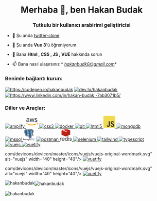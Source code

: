 <h1 align="center">Merhaba 👋, ben Hakan Budak</h1>
<h3 align="center">Tutkulu bir kullanıcı arabirimi geliştiricisi</h3>

- 🔭 Şu anda [twitter-clone]( https://github.com/hakanbudak/twitter-clone)

- 🌱 Şu anda **Vue 3**'ü öğreniyorum

- 💬 Bana **Html , CSS , JS , VUE** hakkında sorun

- 📫 Bana nasıl ulaşırsınız * *hakanbudk0@gmail.com**

<h3 align="left">Benimle bağlantı kurun:</h3>
<p align="left">
<a href="https://codepen.io/https://codepen .io/hakanbudak" target="blank"><img align="center" src="https://raw.githubusercontent.com/rahuldkjain/github-profile-readme-generator/master/src/images/icons/Social /codepen.svg" alt="https://codepen.io/hakanbudak" height="30" width="40" /></a>
<a href="https://dev.to/dev.to/hakanbudak" target="blank"><img align="center" src="https://raw.githubusercontent.com/rahuldkjain/github-profile -readme-generator/master/src/images/icons/Social/devto.svg" alt="dev.to/hakanbudak" height="30" width="40" /></a> <a href="
https ://linkedin.com/in/https://www.linkedin.com/in/hakan-budak-7ab3071b5/" target="blank"><img align="center" src="https://raw. githubusercontent.com/rahuldkjain/github-profile-readme-generator/master/src/images/icons/Social/linked-in-alt.svg" alt="https://www.linkedin.com/in/hakan-budak -7ab3071b5/" height="30" width="40" /></a>
</p>

<h3 align="left">Diller ve Araçlar:</h3>
<p align="left"> <a href="https://aws.amazon.com/amplify/" target="_blank" rel="noreferrer"> <img src="https://docs.amplify. aws/assets/logo-dark.svg" alt="amplify" width="40" height="40"/> </a> <a href="https://aws.amazon.com" target="_blank " rel="noreferrer"> <img src="https://raw.githubusercontent.com/devicons/devicon/master/icons/amazonwebservices/amazonwebservices-original-wordmark.svg" alt="aws" width="40" height="40"/> </a> <a href="https://www.w3schools.com/css/" target="_blank" rel="noreferrer"> <img src="https://raw .githubusercontent.com/devicons/devicon/master/icons/css3/css3-original-wordmark.svg" alt="css3" width="40" height="40"/> </a> <a href="https: //www.docker.com/" target="_blank" rel="noreferrer"> <img src="https://raw.githubusercontent.com/devicons/devicon/master/icons/docker/docker-original-wordmark .svg" alt="docker" width="40" height="40"/> </a> <a href="https://git-scm.com/" target="_blank" rel="noreferrer" > <img src="https://www.vectorlogo.zone/logos/git-scm/git-scm-icon.svg" alt="git" width="40" height="40"/> </a > <a href="https://www.w3.org/html/" target="_blank" rel="noreferrer"> <img src="https://raw.githubusercontent.com/devicons/devicon/master/icons/html5/html5 -original-wordmark.svg" alt="html5" width="40" height="40"/> </a> <a href="https://developer.mozilla.org/en-US/docs/Web /JavaScript" target="_blank" rel="noreferrer"> <img src="https://raw.githubusercontent.com/devicons/devicon/master/icons/javascript/javascript-original.svg" alt="javascript" width="40" height="40"/> </a> <a href="https://www.mongodb.com/" target="_blank" rel="noreferrer"> <img src="https: //çiğ.githubusercontent.com/devicons/devicon/master/icons/mongodb/mongodb-original-wordmark.svg" alt="mongodb" width="40" height="40"/> </a> <a href="https: //www.microsoft.com/en-us/sql-server" target="_blank" rel="noreferrer"> <img src="https://www.svgrepo.com/show/303229/microsoft-sql- server-logo.svg" alt="mssql" width="40" height="40"/> </a> <a href="https://www.postgresql.org" target="_blank" rel=" noreferrer"> <img src="https://raw.githubusercontent.com/devicons/devicon/master/icons/postgresql/postgresql-original-wordmark.svg" alt="postgresql" width="40" height="40 "/></a> <a href="https://postman.com" target="_blank" rel="noreferrer"> <img src="https://www.vectorlogo.zone/logos/getpostman/getpostman-icon .svg" alt="postman" width="40" height="40"/> </a> <a href="https://redis.io" target="_blank" rel="noreferrer"> <img src="https://raw.githubusercontent.com/devicons/devicon/master/icons/redis/redis-original-wordmark.svg" alt="redis" width="40" height="40"/> </ a> <a href="https://www.selenium.dev" target="_blank" rel="noreferrer"> <img src="https://raw.githubusercontent.com/detain/svg-logos/780f25886640cef088af994181646db2f6b1a3f8/svg/selenium-logo.svg" alt="selenium" width="40" height="40"/> </a> <a href="https://tailwindcss. com/" target="_blank" rel="noreferrer"> <img src="https://www.vectorlogo.zone/logos/tailwindcss/tailwindcss-icon.svg" alt="tailwind" width="40" yükseklik ="40"/> </a> <a href="https://www.typescriptlang.org/" target="_blank" rel="noreferrer"> <img src="https://raw.githubusercontent. com/devicons/devicon/master/icons/typescript/typescript-original.svg" alt="typescript" width="40" height="40"/> </a><a href="https://vuejs.org/" target="_blank" rel="noreferrer"> <img src="https://raw.githubusercontent.com/devicons/devicon/master/icons/vuejs/ vuejs-original-wordmark.svg" alt="vuejs" width="40" height="40"/> </a> <a href="https://vuetifyjs.com/en/" target="_blank" rel="noreferrer"> <img src="https://bestofjs.org/logos/vuetify.svg" alt="vuetify" width="40" height="40"/> </a> </p>com/devicons/devicon/master/icons/vuejs/vuejs-original-wordmark.svg" alt="vuejs" width="40" height="40"/> </a> <a href="https:// vuetifyjs.com/en/" target="_blank" rel="noreferrer"> <img src="https://bestofjs.org/logos/vuetify.svg" alt="vuetify" width="40" height=" 40"/> </a> </p>com/devicons/devicon/master/icons/vuejs/vuejs-original-wordmark.svg" alt="vuejs" width="40" height="40"/> </a> <a href="https:// vuetifyjs.com/en/" target="_blank" rel="noreferrer"> <img src="https://bestofjs.org/logos/vuetify.svg" alt="vuetify" width="40" height=" 40"/> </a> </p></a> </p></a> </p>

<p><img align="left" src="https://github-readme-stats.vercel.app/api/top-langs?username=hakanbudak&show_icons=true&locale=en&layout=compact" alt="hakanbudak" /> </p>

<p> <img align="center" src="https://github-readme-stats.vercel.app/api?username=hakanbudak&show_icons=true&theme=dark&locale=en" alt="hakanbudak" /></p>

<p><img align="center" src="https://github-readme-streak-stats.herokuapp.com/?user=hakanbudak&" alt="hakanbudak" /></p >
